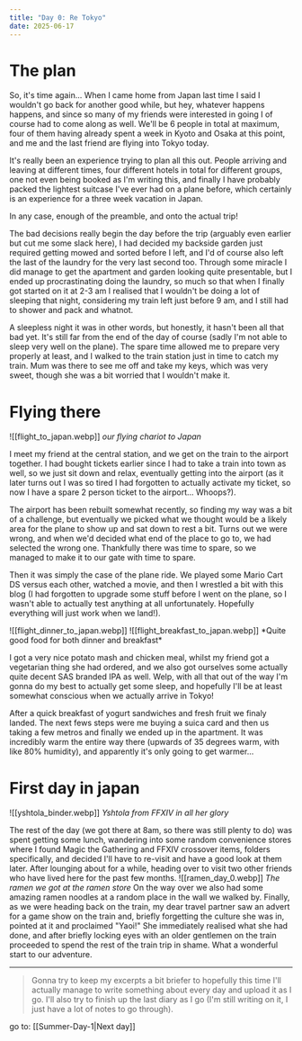 ```yaml
---
title: "Day 0: Re Tokyo"
date: 2025-06-17
---
```


# The plan

So, it's time again... When I came home from Japan last time I said I wouldn't
go back for another good while, but hey, whatever happens happens, and since so
many of my friends were interested in going I of course had to come along as
well. We'll be 6 people in total at maximum, four of them having already spent
a week in Kyoto and Osaka at this point, and me and the last friend are flying
into Tokyo today.

It's really been an experience trying to plan all this out. People arriving and
leaving at different times, four different hotels in total for different
groups, one not even being booked as I'm writing this, and finally I have
probably packed the lightest suitcase I've ever had on a plane before, which
certainly is an experience for a three week vacation in Japan.

<!-- WARN: Picture of nice and clean garden here? -->

In any case, enough of the preamble, and onto the actual trip!

The bad decisions really begin the day before the trip (arguably even earlier
but cut me some slack here), I had decided my backside garden just required
getting mowed and sorted before I left, and I'd of course also left the last of
the laundry for the very last second too. Through some miracle I did manage to
get the apartment and garden looking quite presentable, but I ended up
procrastinating doing the laundry, so much so that when I finally got started
on it at 2-3 am I realised that I wouldn't be doing a lot of sleeping that
night, considering my train left just before 9 am, and I still had to shower
and pack and whatnot.

A sleepless night it was in other words, but honestly, it hasn't been all that
bad yet. It's still far from the end of the day of course (sadly I'm not able
to sleep very well on the plane). The spare time allowed me to prepare very
properly at least, and I walked to the train station just in time to catch my
train. Mum was there to see me off and take my keys, which was very sweet,
though she was a bit worried that I wouldn't make it.

# Flying there

<!-- WARN: Plane image goes here -->
<span class="leftimg"><span class ="smallimg">
![[flight_to_japan.webp]]
*our flying chariot to Japan*
</span></span>

I meet my friend at the central station, and we get on the train to the airport
together. I had bought tickets earlier since I had to take a train into town as
well, so we just sit down and relax, eventually getting into the airport (as it
later turns out I was so tired I had forgotten to actually activate my ticket,
so now I have a spare 2 person ticket to the airport... Whoops?).

The airport has been rebuilt somewhat recently, so finding my way was a bit of
a challenge, but eventually we picked what we thought would be a likely area
for the plane to show up and sat down to rest a bit. Turns out we were wrong,
and when we'd decided what end of the place to go to, we had selected the wrong
one. Thankfully there was time to spare, so we managed to make it to our gate
with time to spare.

Then it was simply the case of the plane ride. We played some Mario Cart DS
versus each other, watched a movie, and then I wrestled a bit with this blog (I
had forgotten to upgrade some stuff before I went on the plane, so I wasn't
able to actually test anything at all unfortunately. Hopefully everything will
just work when we land!).

<!-- WARN: Image of food here -->
<span class="sidebysidecenter">
<span class="sidebyside">![[flight_dinner_to_japan.webp]]</span>
<span class="sidebyside">![[flight_breakfast_to_japan.webp]]</span>
</span>
<span class="centerimg">
*Quite good food for both dinner and breakfast*
</span>

I got a very nice potato mash and chicken meal, whilst my friend got a
vegetarian thing she had ordered, and we also got ourselves some actually quite
decent SAS branded IPA as well. Welp, with all that out of the way I'm gonna do
my best to actually get some sleep, and hopefully I'll be at least somewhat
conscious when we actually arrive in Tokyo!

After a quick breakfast of yogurt sandwiches and fresh fruit we finaly landed. The next fews steps were me buying a suica card and then us taking a few metros and finally we ended up in the apartment. It was incredibly warm the entire way there (upwards of 35 degrees warm, with like 80% humidity), and apparently it's only going to get warmer...

# First day in japan

<!-- WARN: Pic of apartment here -->
<span class="rightimg"><span class ="smallimg">
![[yshtola_binder.webp]]
*Yshtola from FFXIV in all her glory*
</span></span>

The rest of the day (we got there at 8am, so there was still plenty to do) was spent getting some lunch, wandering into some random convenience stores where I found Magic the Gathering and FFXIV crossover items, folders specifically, and decided I'll have to re-visit and have a good look at them later. After lounging about for a while, heading over to visit two other friends who have lived here for the past few months.
<span class="leftimg"><span class ="smallimg">
![[ramen_day_0.webp]]
*The ramen we got at the ramen store*
</span></span>
On the way over we also had some amazing ramen noodles at a random place in the wall we walked by. Finally, as we were heading back on the train, my dear travel partner saw an advert for a game show on the train and, briefly forgetting the culture she was in, pointed at it and proclaimed "Yaoi!" She immediately realised what she had done, and after briefly locking eyes with an older gentlemen on the train proceeded to spend the rest of the train trip in shame. What a wonderful start to our adventure.

---

> Gonna try to keep my excerpts a bit briefer to hopefully this time I'll actually manage to write something about every day and upload it as I go. I'll also try to finish up the last diary as I go (I'm still writing on it, I just have a lot of notes to go through).

go to: [[Summer-Day-1|Next day]]